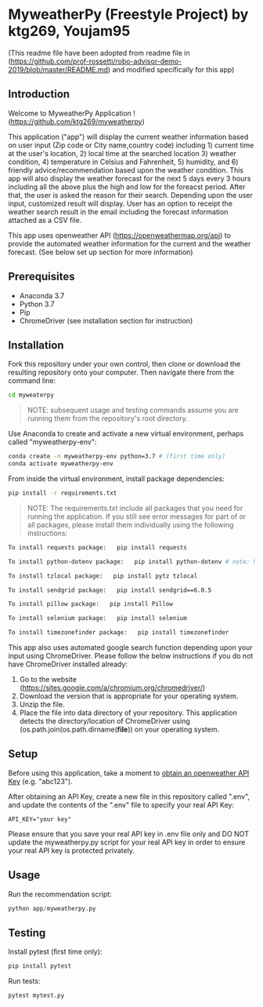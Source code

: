 # MyweatherPy (Freestyle Project) by ktg269, Youjam95 

(This readme file have been adopted from readme file in (https://github.com/prof-rossetti/robo-advisor-demo-2019/blob/master/README.md) and modified specifically for this app)

## Introduction

Welcome to MyweatherPy Application ! (https://github.com/ktg269/myweatherpy)

This application ("app") will display the current weather information based on user input (Zip code or City name,country code) including 1) current time at the user's location, 2) local time at the searched location 3) weather condition, 4) temperature in Celsius and Fahrenheit, 5) humidity, and 6) friendly advice/recommendation based upon the weather condition. This app will also display the weather forecast for the next 5 days every 3 hours including all the above plus the high and low for the foreacst period. After that, the user is asked the reason for their search.
Depending upon the user input, customized result will display. User has an option to receipt the weather search result
in the email including the forecast information attached as a CSV file. 

This app uses openweather API (https://openweathermap.org/api) to provide the automated weather information for the current and the weather forecast. (See below set up section for more information)

## Prerequisites

  + Anaconda 3.7
  + Python 3.7
  + Pip
  + ChromeDriver (see installation section for instruction)

## Installation

Fork this repository under your own control, then clone or download the resulting repository onto your computer. Then navigate there from the command line:

```sh
cd myweaterpy
```

> NOTE: subsequent usage and testing commands assume you are running them from the repository's root directory.

Use Anaconda to create and activate a new virtual environment, perhaps called "myweatherpy-env": 

```sh
conda create -n myweatherpy-env python=3.7 # (first time only)
conda activate myweatherpy-env
```

From inside the virtual environment, install package dependencies:

```sh
pip install -r requirements.txt
```

> NOTE: The requirements.txt include all packages that you need for running the application. If you still see error messages for part of or all packages, please install them individually using the following instructions:

```sh
To install requests package:   pip install requests

To install python-dotenv package:   pip install python-dotenv # note: NOT just "dotenv"

To install tzlocal package:   pip install pytz tzlocal

To install sendgrid package:   pip install sendgrid==6.0.5

To install pillow package:   pip install Pillow

To install selenium package:   pip install selenium

To install timezonefinder package:   pip install timezonefinder
```

This app also uses automated google search function depending upon your input using ChromeDriver. Please follow the below instructions if you do not have ChromeDriver installed already:

1. Go to the website (https://sites.google.com/a/chromium.org/chromedriver/)
2. Download the version that is appropriate for your operating system.
3. Unzip the file.
4. Place the file into data directory of your repository. This application detects the directory/location of ChromeDriver using (os.path.join(os.path.dirname(__file__)) on your operating system. 

## Setup

Before using this application, take a moment to [obtain an openweather API Key](https://openweathermap.org/api) (e.g. "abc123").

After obtaining an API Key, create a new file in this repository called ".env", and update the contents of the ".env" file to specify your real API Key:

    API_KEY="your key"

Please ensure that you save your real API key in .env file only and DO NOT update the myweatherpy.py script for your real API key in order to ensure your real API key is protected privately. 

## Usage

Run the recommendation script:

```py
python app/myweatherpy.py
```

## Testing

Install pytest (first time only):

```sh
pip install pytest
```

Run tests:

```sh
pytest mytest.py






















